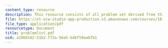 ```yaml
---
content_type: resource
description: This resource consists of all problem set derived from this master list.
file: https://ol-ocw-studio-app-production.s3.amazonaws.com/courses/18-385j-nonlinear-dynamics-and-chaos-fall-2004/a106818251b2f72a56a5b4bf59aabfb1_problemlist.pdf
file_type: application/pdf
resourcetype: Document
title: problemlist.pdf
uid: a1068182-51b2-f72a-56a5-b4bf59aabfb1
---
```

